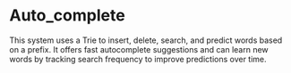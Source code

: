 # Auto_complete
This system uses a Trie to insert, delete, search, and predict words based on a prefix. It offers fast autocomplete suggestions and can learn new words by tracking search frequency to improve predictions over time.
